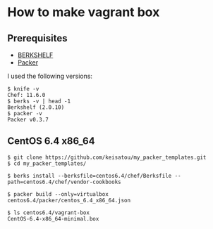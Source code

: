 # How to make vagrant box

## Prerequisites
* [BERKSHELF](http://berkshelf.com/ "Link to BERKSHELF")
* [Packer](http://www.packer.io/ "Link to Packer")

I used the following versions:

```
$ knife -v
Chef: 11.6.0
$ berks -v | head -1
Berkshelf (2.0.10)
$ packer -v
Packer v0.3.7
```

## CentOS 6.4 x86_64
```
$ git clone https://github.com/keisatou/my_packer_templates.git
$ cd my_packer_templates/

$ berks install --berksfile=centos6.4/chef/Berksfile --path=centos6.4/chef/vendor-cookbooks

$ packer build --only=virtualbox centos6.4/packer/centos_6.4_x86_64.json

$ ls centos6.4/vagrant-box
CentOS-6.4-x86_64-minimal.box
```
